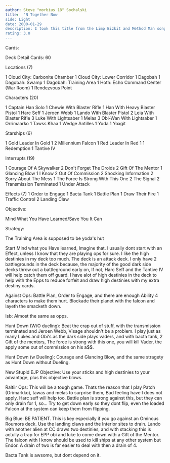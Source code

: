 ```yaml
---
author: Steve "morbius 18" Sochalski
title:  'N Together Now
side: Light
date: 2000-01-29
description: I took this title from the Limp Bizkit and Method Man song, cause when your epps come down together, s#$ts gettin messed up.
rating: 3.0
---
```

Cards: 

Deck Detail
Cards: 60

Locations (7)

1 Cloud City: Carbonite Chamber
1 Cloud City: Lower Corridor
1 Dagobah
1 Dagobah: Swamp
1 Dagobah: Training Area
1 Hoth: Echo Command Center (War Room)
1 Rendezvous Point

Characters (20)

1 Captain Han Solo
1 Chewie With Blaster Rifle
1 Han With Heavy Blaster Pistol
1 Harc Seff
1 Jeroen Webb
1 Lando With Blaster Pistol
2 Leia With Blaster Rifle
3 Luke With Lightsaber
1 Melas
3 Obi-Wan With Lightsaber
1 Orrimaarko
1 Tawss Khaa
1 Wedge Antilles
1 Yoda
1 Yoxgit

Starships (6)

1 Gold Leader In Gold 1
2 Millennium Falcon
1 Red Leader In Red 1
1 Redemption
1 Tantive IV

Interrupts (19)

1 Courage Of A Skywalker
2 Don't Forget The Droids
2 Gift Of The Mentor
1 Glancing Blow
1 I Know
2 Out Of Commission
2 Shocking Information
2 Sorry About The Mess
1 The Force Is Strong With This One
2 The Signal
2 Transmission Terminated
1 Under Attack

Effects (7)
1 Order to Engage
1 Bacta Tank
1 Battle Plan
1 Draw Their Fire
1 Traffic Control
2 Landing Claw

Objective:

Mind What You Have Learned/Save You It Can


Strategy: 

The Training Area is supposed to be yoda's hut



Start Mind what you Have learned, Imagine that.
I usually dont start with an Effect, unless I know that they are playing ops for sure.	I like the high destinies in my deck too much.	The deck is an attack deck.  I only have 2 battlegrounds in the deck because, the majority of the good dark side decks throw out a battleground early on, If not, Harc Seff and the Tantive IV will help catch them off guard.	I have alot of high destinies in the deck to help with the Epps to reduce forfeit and draw high destinies with my extra destiny cards.

Against Ops:  Battle Plan, Order to Engage, and there are enough Ability 4 characters to make them hurt.  Blockade their planet with the falcon and layeth the smacketh down.

Isb:  Almost the same as opps.

Hunt Down (W/O dueling):  Beat the crap out of stuff, with the transmission terminated and Jeroen Webb, Visage shouldn't be a problem.  I play just as many Lukes and Obi's as the dark side plays vaders, and with bacta tank, 2 Gift of the mentors, The force is strong with this one, you will kill Vader, the apply some out of commission on his a$$.

Hunt Down (w Dueling):	Courage and Glancing Blow, and the same stragety as Hunt Down without Dueling.

New Stupid EJP Objective:  Use your sticks and high destinies to your advantage, plus this objective blows.

Raltiir Ops:  This will be a tough game.  Thats the reason that I play Patch (Orimarkko), tawas and melas to surprise them,  Bad feeling have I does not apply.  Harc seff will help too.  Battle plan is strong against this, but they can only drain for 1, so...  Try to get down early so they dont flip, even the loaded Falcon at the system can keep them from flipping.

Big Blue:  BE PATIENT.	This is key especially if you go against an Ominous Roumors deck.  Use the landing claws and the Interior sites to drain.  Lando with another alien at CC draws two destinies, and with stacking this is actully a trap for EPP obi and luke to come down with a Gift of the Mentor.  The falcon with I know should be used to kill ships at any other system but Endor.  A drain of two is far easier to deal with then a drain of 4.

Bacta Tank is awsome, but dont depend on it.

